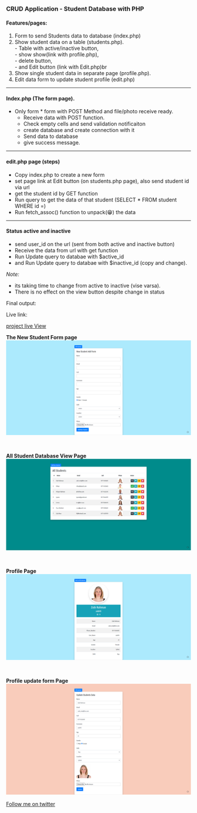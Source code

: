 ### CRUD Application - Student Database with PHP
#### Features/pages:
1. Form to send Students data to database (index.php) </br>
2. Show student data on a table (students.php). <br>
        - Table with active/inactive button,<br> 
        - show show(link with profile.php),<br>
        - delete button,<br> 
        - and Edit button (link with Edit.php)br <br>
3. Show single student data in separate page (profile.php).
4. Edit data form to update student profile (edit.php) 

-------
#### Index.php (The form page).
* Only form
        * form with POST Method and file/photo receive ready.
    * Receive data with POST function.
    * Check empty cells and send validation notificaiton
    * create database and create connection with it
    * Send data to database
    * give success message.
-------
#### edit.php page (steps)
 * Copy index.php to create a new form
 * set page link at Edit button (on students.php page), also send student id via url
 * get the student id by GET function
 * Run query to get the data of that student (SELECT * FROM student WHERE id =)
 * Run fetch_assoc() function to unpack(😁) the data  

-----
#### Status active and inactive 
* send user_id on the url (sent from both active and inactive button)
* Receive the data from url with get function
* Run Update query to databae with $active_id 
* and Run Update query to databae with $inactive_id (copy and change).

 *Note:* 
 - its taking time to change from active to inactive (vise varsa).
 - There is no effect on the view button despite change in status

 Final output:

 Live link:

 [project live View](https://cpazad.github.io/New_student_db/)

**The New Student Form page**
![The New Student Form page](addNewStudentform.png)

<br>

**All Student Database View Page**
![All Student Database View Page](allStudentView.png)

<br>

**Profile Page**
![Profile Page](profilePage.png)

<br>

**Profile update form Page**
![profile update form page](updateForm.png)


 [Follow me on twitter](https://twitter.com/freedombyte)
        
 
